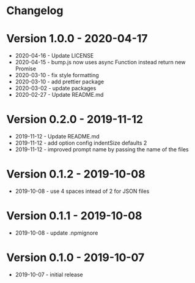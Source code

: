 # Changelog

Version 1.0.0 - 2020-04-17
===========================

  - 2020-04-16 - Update LICENSE
  - 2020-04-15 - bump.js now uses async Function instead return new Promise
  - 2020-03-10 - fix style formatting
  - 2020-03-10 - add prettier package
  - 2020-03-02 - update packages
  - 2020-02-27 - Update README.md


# Version 0.2.0 - 2019-11-12

- 2019-11-12 - Update README.md
- 2019-11-12 - add option config indentSize defaults 2
- 2019-11-12 - improved prompt name by passing the name of the files

# Version 0.1.2 - 2019-10-08

- 2019-10-08 - use 4 spaces intead of 2 for JSON files

# Version 0.1.1 - 2019-10-08

- 2019-10-08 - update .npmignore

# Version 0.1.0 - 2019-10-07

- 2019-10-07 - initial release
